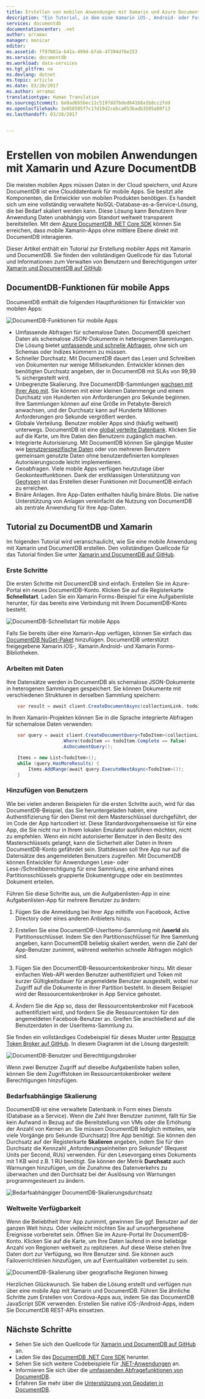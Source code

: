 ```yaml
---
title: Erstellen von mobilen Anwendungen mit Xamarin und Azure DocumentDB | Microsoft-Dokumentation
description: "Ein Tutorial, in dem eine Xamarin iOS-, Android- oder Forms-Anwendung mit Azure DocumentDB erstellt wird. DocumentDB ist eine schnelle, globale Clouddatenbank für mobile Apps."
services: documentdb
documentationcenter: .net
author: arramac
manager: monicar
editor: 
ms.assetid: ff97881a-b41a-499d-b7ab-4f394df0e153
ms.service: documentdb
ms.workload: data-services
ms.tgt_pltfrm: na
ms.devlang: dotnet
ms.topic: article
ms.date: 03/20/2017
ms.author: arramac
translationtype: Human Translation
ms.sourcegitcommit: 6e0ad6b5bec11c5197dd7bded64168a1b8cc2fdd
ms.openlocfilehash: 3e058505f7c17d19d2cebca053badb3505a00f13
ms.lasthandoff: 03/28/2017


---
```

# <a name="build-mobile-applications-with-xamarin-and-azure-documentdb"></a>Erstellen von mobilen Anwendungen mit Xamarin und Azure DocumentDB
Die meisten mobilen Apps müssen Daten in der Cloud speichern, und Azure DocumentDB ist eine Clouddatenbank für mobile Apps. Sie besitzt alle Komponenten, die Entwickler von mobilen Produkten benötigen. Es handelt sich um eine vollständig verwaltete NoSQL-Database-as-a-Service-Lösung, die bei Bedarf skaliert werden kann. Diese Lösung kann Benutzern Ihrer Anwendung Daten unabhängig vom Standort weltweit transparent bereitstellen. Mit dem [Azure DocumentDB .NET Core SDK](documentdb-sdk-dotnet-core.md) können Sie erreichen, dass mobile Xamarin-Apps ohne mittlere Ebene direkt mit DocumentDB interagieren.

Dieser Artikel enthält ein Tutorial zur Erstellung mobiler Apps mit Xamarin und DocumentDB. Sie finden den vollständigen Quellcode für das Tutorial und Informationen zum Verwalten von Benutzern und Berechtigungen unter [Xamarin und DocumentDB auf GitHub](https://github.com/Azure/azure-documentdb-dotnet/tree/master/samples/xamarin).

## <a name="documentdb-capabilities-for-mobile-apps"></a>DocumentDB-Funktionen für mobile Apps
DocumentDB enthält die folgenden Hauptfunktionen für Entwickler von mobilen Apps:

![DocumentDB-Funktionen für mobile Apps](media/documentdb-mobile-apps-with-xamarin/documentdb-for-mobile.png)

* Umfassende Abfragen für schemalose Daten. DocumentDB speichert Daten als schemalose JSON-Dokumente in heterogenen Sammlungen. Die Lösung bietet [umfassende und schnelle Abfragen](documentdb-sql-query.md), ohne sich um Schemas oder Indizes kümmern zu müssen.
* Schneller Durchsatz. Mit DocumentDB dauert das Lesen und Schreiben von Dokumenten nur wenige Millisekunden. Entwickler können den benötigten Durchsatz angeben, der in DocumentDB mit SLAs von 99,99 % sichergestellt wird.
* Unbegrenzte Skalierung. Ihre DocumentDB-Sammlungen [wachsen mit Ihrer App mit](documentdb-partition-data.md). Sie können mit einer kleinen Datenmenge und einem Durchsatz von Hunderten von Anforderungen pro Sekunde beginnen. Ihre Sammlungen können auf eine Größe im Petabyte-Bereich anwachsen, und der Durchsatz kann auf Hunderte Millionen Anforderungen pro Sekunde vergrößert werden.
* Globale Verteilung. Benutzer mobiler Apps sind (häufig weltweit) unterwegs. DocumentDB ist eine [global verteilte Datenbank](documentdb-distribute-data-globally.md). Klicken Sie auf die Karte, um Ihre Daten den Benutzern zugänglich machen.
* Integrierte Autorisierung. Mit DocumentDB können Sie gängige Muster wie [benutzerspezifische Daten](https://aka.ms/documentdb-xamarin-todouser) oder von mehreren Benutzern gemeinsam genutzte Daten ohne benutzerdefinierten komplexen Autorisierungscode leicht implementieren.
* Geoabfragen. Viele mobile Apps verfügen heutzutage über Geokontextfunktionen. Dank der erstklassigen Unterstützung von [Geotypen](documentdb-geospatial.md) ist das Erstellen dieser Funktionen mit DocumentDB einfach zu erreichen.
* Binäre Anlagen. Ihre App-Daten enthalten häufig binäre Blobs. Die native Unterstützung von Anlagen vereinfacht die Nutzung von DocumentDB als zentrale Anwendung für Ihre App-Daten.

## <a name="documentdb-and-xamarin-tutorial"></a>Tutorial zu DocumentDB und Xamarin
Im folgenden Tutorial wird veranschaulicht, wie Sie eine mobile Anwendung mit Xamarin und DocumentDB erstellen. Den vollständigen Quellcode für das Tutorial finden Sie unter [Xamarin und DocumentDB auf GitHub](https://github.com/Azure/azure-documentdb-dotnet/tree/master/samples/xamarin).

### <a name="get-started"></a>Erste Schritte
Die ersten Schritte mit DocumentDB sind einfach. Erstellen Sie im Azure-Portal ein neues DocumentDB-Konto. Klicken Sie auf die Registerkarte **Schnellstart**. Laden Sie ein Xamarin Forms-Beispiel für eine Aufgabenliste herunter, für das bereits eine Verbindung mit Ihrem DocumentDB-Konto besteht. 

![DocumentDB-Schnellstart für mobile Apps](media/documentdb-mobile-apps-with-xamarin/documentdb-quickstart.png)

Falls Sie bereits über eine Xamarin-App verfügen, können Sie einfach das [DocumentDB NuGet-Paket](documentdb-sdk-dotnet-core.md) hinzufügen. DocumentDB unterstützt freigegebene Xamarin.IOS-, Xamarin.Android- und Xamarin Forms-Bibliotheken.

### <a name="work-with-data"></a>Arbeiten mit Daten
Ihre Datensätze werden in DocumentDB als schemalose JSON-Dokumente in heterogenen Sammlungen gespeichert. Sie können Dokumente mit verschiedenen Strukturen in derselben Sammlung speichern:

```cs
    var result = await client.CreateDocumentAsync(collectionLink, todoItem);
```

In Ihren Xamarin-Projekten können Sie in die Sprache integrierte Abfragen für schemalose Daten verwenden:

```cs
    var query = await client.CreateDocumentQuery<ToDoItem>(collectionLink)
                    .Where(todoItem => todoItem.Complete == false)
                    .AsDocumentQuery();

    Items = new List<TodoItem>();
    while (query.HasMoreResults) {
        Items.AddRange(await query.ExecuteNextAsync<TodoItem>());
    }
```
### <a name="add-users"></a>Hinzufügen von Benutzern
Wie bei vielen anderen Beispielen für die ersten Schritte auch, wird für das DocumentDB-Beispiel, das Sie heruntergeladen haben, eine Authentifizierung für den Dienst mit dem Masterschlüssel durchgeführt, der im Code der App hartcodiert ist. Diese Standardvorgehensweise ist für eine App, die Sie nicht nur in Ihrem lokalen Emulator ausführen möchten, nicht zu empfehlen. Wenn ein nicht autorisierter Benutzer in den Besitz des Masterschlüssels gelangt, kann die Sicherheit aller Daten in Ihrem DocumentDB-Konto gefährdet sein. Stattdessen soll Ihre App nur auf die Datensätze des angemeldeten Benutzers zugreifen. Mit DocumentDB können Entwickler für Anwendungen Lese- oder Lese-/Schreibberechtigung für eine Sammlung, eine anhand eines Partitionsschlüssels gruppierte Dokumentgruppe oder ein bestimmtes Dokument erteilen. 

Führen Sie diese Schritte aus, um die Aufgabenlisten-App in eine Aufgabenlisten-App für mehrere Benutzer zu ändern: 

  1. Fügen Sie die Anmeldung bei Ihrer App mithilfe von Facebook, Active Directory oder eines anderen Anbieters hinzu.

  2. Erstellen Sie eine DocumentDB-UserItems-Sammlung mit **/userId** als Partitionsschlüssel. Indem Sie den Partitionsschlüssel für Ihre Sammlung angeben, kann DocumentDB beliebig skaliert werden, wenn die Zahl der App-Benutzer zunimmt, während weiterhin schnelle Abfragen möglich sind.

  3. Fügen Sie den DocumentDB-Ressourcentokenbroker hinzu. Mit dieser einfachen Web-API werden Benutzer authentifiziert und Token mit kurzer Gültigkeitsdauer für angemeldete Benutzer ausgestellt, wobei nur Zugriff auf die Dokumente in ihrer Partition besteht. In diesem Beispiel wird der Ressourcentokenbroker in App Service gehostet.

  4. Ändern Sie die App so, dass der Ressourcentokenbroker mit Facebook authentifiziert wird, und fordern Sie die Ressourcentoken für den angemeldeten Facebook-Benutzer an. Greifen Sie anschließend auf die Benutzerdaten in der UserItems-Sammlung zu.  

Sie finden ein vollständiges Codebeispiel für dieses Muster unter [Resource Token Broker auf GitHub](http://aka.ms/documentdb-xamarin-todouser). In diesem Diagramm ist die Lösung dargestellt:

![DocumentDB-Benutzer und Berechtigungsbroker](media/documentdb-mobile-apps-with-xamarin/documentdb-resource-token-broker.png)

Wenn zwei Benutzer Zugriff auf dieselbe Aufgabenliste haben sollen, können Sie dem Zugriffstoken im Ressourcentokenbroker weitere Berechtigungen hinzufügen.

### <a name="scale-on-demand"></a>Bedarfsabhängige Skalierung
DocumentDB ist eine verwaltete Datenbank in Form eines Diensts (Database as a Service). Wenn die Zahl Ihrer Benutzer zunimmt, fällt für Sie kein Aufwand in Bezug auf die Bereitstellung von VMs oder die Erhöhung der Anzahl von Kernen an. Sie müssen DocumentDB lediglich mitteilen, wie viele Vorgänge pro Sekunde (Durchsatz) Ihre App benötigt. Sie können den Durchsatz auf der Registerkarte **Skalieren** angeben, indem Sie für den Durchsatz die Kennzahl „Anforderungseinheiten pro Sekunde“ (Request Units per Second, RUs) verwenden. Für den Lesevorgang eines Dokuments mit 1 KB wird z.B. 1 RU benötigt. Sie können der Metrik **Durchsatz** auch Warnungen hinzufügen, um die Zunahme des Datenverkehrs zu überwachen und den Durchsatz bei der Auslösung von Warnungen programmgesteuert zu ändern.

![Bedarfsabhängiger DocumentDB-Skalierungsdurchsatz](media/documentdb-mobile-apps-with-xamarin/documentdb-scale.png)

### <a name="go-planet-scale"></a>Weltweite Verfügbarkeit
Wenn die Beliebtheit Ihrer App zunimmt, gewinnen Sie ggf. Benutzer auf der ganzen Welt hinzu. Oder vielleicht möchten Sie auf unvorhergesehene Ereignisse vorbereitet sein. Öffnen Sie im Azure-Portal Ihr DocumentDB-Konto. Klicken Sie auf die Karte, um Ihre Daten laufend in eine beliebige Anzahl von Regionen weltweit zu replizieren. Auf diese Weise stehen Ihre Daten dort zur Verfügung, wo Ihre Benutzer sind. Sie können auch Failoverrichtlinien hinzufügen, um auf Eventualitäten vorbereitet zu sein.

![DocumentDB-Skalierung über geografische Regionen hinweg](media/documentdb-mobile-apps-with-xamarin/documentdb-replicate-globally.png)

Herzlichen Glückwunsch. Sie haben die Lösung erstellt und verfügen nun über eine mobile App mit Xamarin und DocumentDB. Führen Sie ähnliche Schritte zum Erstellen von Cordova-Apps aus, indem Sie das DocumentDB JavaScript SDK verwenden. Erstellen Sie native iOS-/Android-Apps, indem Sie DocumentDB REST-APIs einsetzen.

## <a name="next-steps"></a>Nächste Schritte
* Sehen Sie sich den Quellcode für [Xamarin und DocumentDB auf GitHub](https://github.com/Azure/azure-documentdb-dotnet/tree/master/samples/xamarin) an.
* Laden Sie das [DocumentDB .NET Core SDK](documentdb-sdk-dotnet-core.md) herunter.
* Sehen Sie sich weitere Codebeispiele für [.NET-Anwendungen](documentdb-dotnet-samples.md) an.
* Informieren Sie sich über die [umfassenden Abfragefunktionen von DocumentDB](documentdb-sql-query.md).
* Erfahren Sie mehr über die [Unterstützung von Geodaten in DocumentDB](documentdb-geospatial.md).




